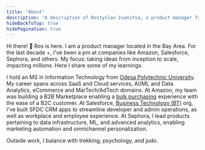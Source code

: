 ```yaml
---
title: "About"
description: "A description of Rostyslav Ivanitsa, a product manager from San Francisco."
hideBackToTop: true
hidePagination: true
---
```


Hi there! 👋
Ros is here. I am a product manager located in the Bay Area. For the last decade +, I've been a pm at companies like Amazon, Salesforce, Sephora, and others.  My focus: taking ideas from inception to scale, impacting millions. Here I share some of my learnings.


I hold an MS in Information Technology from [Odesa Polytechnic University](https://uk.wikipedia.org/wiki/%D0%9D%D0%B0%D1%86%D1%96%D0%BE%D0%BD%D0%B0%D0%BB%D1%8C%D0%BD%D0%B8%D0%B9_%D1%83%D0%BD%D1%96%D0%B2%D0%B5%D1%80%D1%81%D0%B8%D1%82%D0%B5%D1%82_%C2%AB%D0%9E%D0%B4%D0%B5%D1%81%D1%8C%D0%BA%D0%B0_%D0%BF%D0%BE%D0%BB%D1%96%D1%82%D0%B5%D1%85%D0%BD%D1%96%D0%BA%D0%B0%C2%BB). My career spans across SaaS and Cloud services, AI/ML and Data Analytics, eCommerce and MarTech/AdTech domains. 
At Amazon, my team was building a B2B Marketplace enabling a [bulk purchasing](https://business.amazon.com/en/solutions/bulk-buying) experience with the ease of a B2C customer.  At Salesforce, [Business Technology (BT)](https://www.pwc.com/us/en/library/case-studies/salesforce-business-technology.html) org, I've built SFDC CRM apps to streamline developer and admin operations, as well as workplace and employee experience.  At Sephora, I lead products pertaining to data infrastructure, ML, and advanced analytics, enabling marketing automation and omnichannel personalization.


Outside work, I balance with trekking, psychology, and judo.
